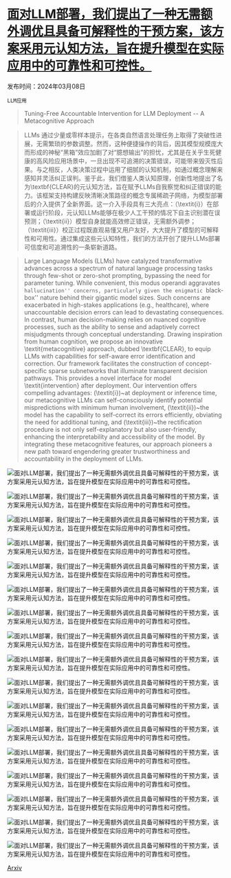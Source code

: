# [面对LLM部署，我们提出了一种无需额外调优且具备可解释性的干预方案，该方案采用元认知方法，旨在提升模型在实际应用中的可靠性和可控性。](https://arxiv.org/abs/2403.05636)

发布时间：2024年03月08日

`LLM应用`

> Tuning-Free Accountable Intervention for LLM Deployment -- A Metacognitive Approach

> LLMs 通过少量或零样本提示，在各类自然语言处理任务上取得了突破性进展，无需繁琐的参数调整。然而，这种便捷操作的背后，因其模型规模庞大而形成的神秘“黑箱”效应加剧了对“臆想输出”的担忧，尤其是在关乎生死健康的高风险应用场景中，一旦出现不可追溯的决策错误，可能带来毁灭性后果。与之相反，人类决策过程中运用了细腻的认知机制，如通过概念理解来感知并灵活纠正误判。鉴于此，我们借鉴人类认知原理，创新性地提出了名为\textbf{CLEAR}的元认知方法，旨在赋予LLMs自我察觉和纠正错误的能力。该框架支持构建反映清晰决策路径的概念专属稀疏子网络，为模型部署后的介入提供了全新界面。这一介入手段具有三大亮点：（\textit{i}）在部署或运行阶段，元认知LLMs能够在极少人工干预的情况下自主识别潜在误预测；（\textit{ii}）模型自身就能高效修正错误，无需额外调参；（\textit{iii}）校正过程既直观易懂又用户友好，大大提升了模型的可解释性和可用性。通过集成这些元认知特性，我们的方法开创了提升LLMs部署可信度和可追溯性的一条崭新道路。

> Large Language Models (LLMs) have catalyzed transformative advances across a spectrum of natural language processing tasks through few-shot or zero-shot prompting, bypassing the need for parameter tuning. While convenient, this modus operandi aggravates ``hallucination'' concerns, particularly given the enigmatic ``black-box'' nature behind their gigantic model sizes. Such concerns are exacerbated in high-stakes applications (e.g., healthcare), where unaccountable decision errors can lead to devastating consequences. In contrast, human decision-making relies on nuanced cognitive processes, such as the ability to sense and adaptively correct misjudgments through conceptual understanding. Drawing inspiration from human cognition, we propose an innovative \textit{metacognitive} approach, dubbed \textbf{CLEAR}, to equip LLMs with capabilities for self-aware error identification and correction. Our framework facilitates the construction of concept-specific sparse subnetworks that illuminate transparent decision pathways. This provides a novel interface for model \textit{intervention} after deployment. Our intervention offers compelling advantages: (\textit{i})~at deployment or inference time, our metacognitive LLMs can self-consciously identify potential mispredictions with minimum human involvement, (\textit{ii})~the model has the capability to self-correct its errors efficiently, obviating the need for additional tuning, and (\textit{iii})~the rectification procedure is not only self-explanatory but also user-friendly, enhancing the interpretability and accessibility of the model. By integrating these metacognitive features, our approach pioneers a new path toward engendering greater trustworthiness and accountability in the deployment of LLMs.

![面对LLM部署，我们提出了一种无需额外调优且具备可解释性的干预方案，该方案采用元认知方法，旨在提升模型在实际应用中的可靠性和可控性。](../../../paper_images/2403.05636/x1.png)

![面对LLM部署，我们提出了一种无需额外调优且具备可解释性的干预方案，该方案采用元认知方法，旨在提升模型在实际应用中的可靠性和可控性。](../../../paper_images/2403.05636/x2.png)

![面对LLM部署，我们提出了一种无需额外调优且具备可解释性的干预方案，该方案采用元认知方法，旨在提升模型在实际应用中的可靠性和可控性。](../../../paper_images/2403.05636/threshold.png)

![面对LLM部署，我们提出了一种无需额外调优且具备可解释性的干预方案，该方案采用元认知方法，旨在提升模型在实际应用中的可靠性和可控性。](../../../paper_images/2403.05636/x3.png)

![面对LLM部署，我们提出了一种无需额外调优且具备可解释性的干预方案，该方案采用元认知方法，旨在提升模型在实际应用中的可靠性和可控性。](../../../paper_images/2403.05636/x4.png)

![面对LLM部署，我们提出了一种无需额外调优且具备可解释性的干预方案，该方案采用元认知方法，旨在提升模型在实际应用中的可靠性和可控性。](../../../paper_images/2403.05636/x5.png)

![面对LLM部署，我们提出了一种无需额外调优且具备可解释性的干预方案，该方案采用元认知方法，旨在提升模型在实际应用中的可靠性和可控性。](../../../paper_images/2403.05636/x6.png)

![面对LLM部署，我们提出了一种无需额外调优且具备可解释性的干预方案，该方案采用元认知方法，旨在提升模型在实际应用中的可靠性和可控性。](../../../paper_images/2403.05636/x7.png)

![面对LLM部署，我们提出了一种无需额外调优且具备可解释性的干预方案，该方案采用元认知方法，旨在提升模型在实际应用中的可靠性和可控性。](../../../paper_images/2403.05636/x8.png)

![面对LLM部署，我们提出了一种无需额外调优且具备可解释性的干预方案，该方案采用元认知方法，旨在提升模型在实际应用中的可靠性和可控性。](../../../paper_images/2403.05636/x9.png)

![面对LLM部署，我们提出了一种无需额外调优且具备可解释性的干预方案，该方案采用元认知方法，旨在提升模型在实际应用中的可靠性和可控性。](../../../paper_images/2403.05636/x10.png)

![面对LLM部署，我们提出了一种无需额外调优且具备可解释性的干预方案，该方案采用元认知方法，旨在提升模型在实际应用中的可靠性和可控性。](../../../paper_images/2403.05636/x11.png)

![面对LLM部署，我们提出了一种无需额外调优且具备可解释性的干预方案，该方案采用元认知方法，旨在提升模型在实际应用中的可靠性和可控性。](../../../paper_images/2403.05636/x12.png)

![面对LLM部署，我们提出了一种无需额外调优且具备可解释性的干预方案，该方案采用元认知方法，旨在提升模型在实际应用中的可靠性和可控性。](../../../paper_images/2403.05636/x13.png)

![面对LLM部署，我们提出了一种无需额外调优且具备可解释性的干预方案，该方案采用元认知方法，旨在提升模型在实际应用中的可靠性和可控性。](../../../paper_images/2403.05636/x14.png)

![面对LLM部署，我们提出了一种无需额外调优且具备可解释性的干预方案，该方案采用元认知方法，旨在提升模型在实际应用中的可靠性和可控性。](../../../paper_images/2403.05636/x15.png)

![面对LLM部署，我们提出了一种无需额外调优且具备可解释性的干预方案，该方案采用元认知方法，旨在提升模型在实际应用中的可靠性和可控性。](../../../paper_images/2403.05636/x16.png)

[Arxiv](https://arxiv.org/abs/2403.05636)